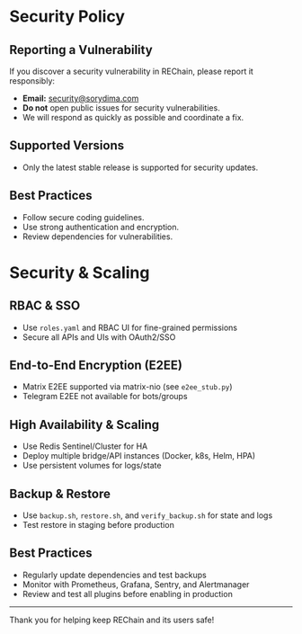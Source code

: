 # Security Policy

## Reporting a Vulnerability

If you discover a security vulnerability in REChain, please report it responsibly:

- **Email:** security@sorydima.com
- **Do not** open public issues for security vulnerabilities.
- We will respond as quickly as possible and coordinate a fix.

## Supported Versions
- Only the latest stable release is supported for security updates.

## Best Practices
- Follow secure coding guidelines.
- Use strong authentication and encryption.
- Review dependencies for vulnerabilities.

# Security & Scaling

## RBAC & SSO
- Use `roles.yaml` and RBAC UI for fine-grained permissions
- Secure all APIs and UIs with OAuth2/SSO

## End-to-End Encryption (E2EE)
- Matrix E2EE supported via matrix-nio (see `e2ee_stub.py`)
- Telegram E2EE not available for bots/groups

## High Availability & Scaling
- Use Redis Sentinel/Cluster for HA
- Deploy multiple bridge/API instances (Docker, k8s, Helm, HPA)
- Use persistent volumes for logs/state

## Backup & Restore
- Use `backup.sh`, `restore.sh`, and `verify_backup.sh` for state and logs
- Test restore in staging before production

## Best Practices
- Regularly update dependencies and test backups
- Monitor with Prometheus, Grafana, Sentry, and Alertmanager
- Review and test all plugins before enabling in production

---

Thank you for helping keep REChain and its users safe! 
